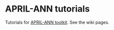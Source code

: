 APRIL-ANN tutorials
===================

Tutorials for [APRIL-ANN toolkit](https://github.com/pakozm/april-ann).
See the wiki pages.
